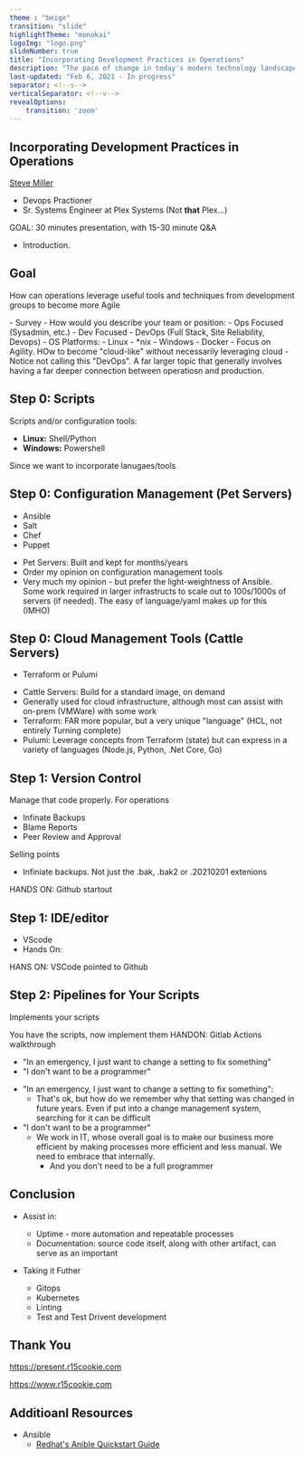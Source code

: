 ```yaml
---
theme : "beige"
transition: "slide"
highlightTheme: "monokai"
logoImg: "logo.png"
slideNumber: true
title: "Incorporating Development Practices in Operations"
description: "The pace of change in today's modern technology landscape can make meeting business expectations difficult.   Various tools and processes will be presented to help increase the ability for operations to meet those expectations while also maintaining availability and compliance targets."
last-updated: "Feb 6, 2021 - In progress"
separator: <!--s-->
verticalSeparator: <!--v-->
revealOptions:
    transition: 'zoom'
---
```


## Incorporating Development Practices in Operations

 [Steve Miller](https://www.r15cookie.com) 

- Devops Practioner
- Sr. Systems Engineer at Plex Systems (Not **that** Plex...)

<aside class="notes">

GOAL: 30 minutes presentation, with 15-30 minute Q&A

- Introduction.

</aside>

<!--s-->

## Goal

How can operations leverage useful tools and techniques from development groups to become more Agile

<aside class="notes">
  - Survey
    - How would you describe your team or position:
      - Ops Focused (Sysadmin, etc.)
      - Dev Focused
      - DevOps (Full Stack, Site Reliability, Devops)
    - OS Platforms:
      - Linux
      - *nix
      - Windows
      - Docker
  - Focus on Agility.  HOw to become "cloud-like" without necessarily leveraging cloud
  - Notice not calling this "DevOps".  A far larger topic that generally involves having a far deeper connection between operatiosn and production.
</aside>

<!--s-->

## Step 0: Scripts

Scripts and/or configuration tools:

- **Linux:** Shell/Python
- **Windows:** Powershell


<aside class="notes">

Since we want to incorporate lanugaes/tools

</aside>

<!--v-->

## Step 0: Configuration Management (Pet Servers)

- Ansible
- Salt
- Chef
- Puppet

<aside class="notes">

- Pet Servers: Built and kept for months/years
- Order my opinion on configuration management tools
- Very much my opinion - but prefer the light-weightness of Ansible.  Some work required in larger infrastructs to scale out to 100s/1000s of servers (if needed).  The easy of language/yaml makes up for this (IMHO)

</aside>

<!--v-->

## Step 0: Cloud Management Tools (Cattle Servers)

- Terraform or Pulumi


<aside class="notes">

- Cattle Servers: Build for a standard image, on demand
- Generally used for cloud infrastructure, although most can assist with on-prem (VMWare) with some work
- Terraform: FAR more popular, but a very unique "language" (HCL, not entirely Turning complete)
- Pulumi: Leverage concepts from Terraform (state) but can express in a variety of languages (Node.js, Python, .Net Core, Go)

</aside>

<!--s-->

## Step 1: Version Control

Manage that code properly.  For operations

- Infinate Backups
- Blame Reports
- Peer Review and Approval

<aside class="notes">

Selling points

- Infiniate backups.  Not just the .bak, .bak2 or .20210201 extenions


HANDS ON: Github startout

</aside>

<!--v-->

## Step 1: IDE/editor

- VScode
- Hands On: 

<!--s-->

<aside class="notes">

HANS ON: VSCode pointed to Github

</aside>

<!--s-->

## Step 2: Pipelines for Your Scripts

Implements your scripts

<aside class="notes">

You have the scripts, now implement them
HANDON: Gitlab Actions walkthrough

</aside>

<!--s-->

- "In an emergency, I just want to change a setting to fix something"
- "I don't want to be a programmer"

<aside class="notes">

- "In an emergency, I just want to change a setting to fix something": 
  - That's ok, but how do we remember why that setting was changed in future years.   Even if put into a change management system, searching for it can be difficult
- "I don't want to be a programmer" 
  - We work in IT, whose overall goal is to make our business more efficient by making processes more efficient and less manual.   We need to embrace that internally. 
    - And you don't need to be a full programmer

</aside>


<!--s-->
## Conclusion

- Assist in:
  - Uptime - more automation and repeatable processes
  - Documentation: source code itself, along with other artifact, can serve as an important 

- Taking it Futher 
  - Gitops
  - Kubernetes
  - Linting
  - Test and Test Drivent development

<aside class="notes">

</aside>

<!--s-->

## Thank You

<https://present.r15cookie.com>

<https://www.r15cookie.com>

<!--v-->

## Additioanl Resources

- Ansible
  - [Redhat's Anible Quickstart Guide](https://www.redhat.com/sysadmin/ansible-quick-start)